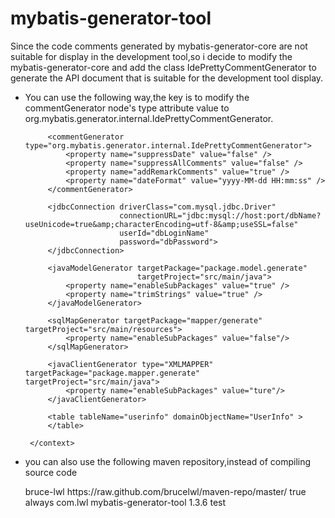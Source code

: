 # mybatis-generator-tool
Since the code comments generated by mybatis-generator-core are not suitable for display in the development tool,so i decide to modify the mybatis-generator-core and add the class IdePrettyCommentGenerator to generate the API document that is suitable for the development tool display.
* You can use the following way,the key is to modify the commentGenerator node's type attribute value to org.mybatis.generator.internal.IdePrettyCommentGenerator.


    <?xml version="1.0" encoding="UTF-8"?>
    <!DOCTYPE generatorConfiguration
            PUBLIC "-//mybatis.org//DTD MyBatis Generator Configuration 1.0//EN"
            "http://mybatis.org/dtd/mybatis-generator-config_1_0.dtd">
    
    <generatorConfiguration>
       <context id="userinfo" targetRuntime="MyBatis3DynamicSql">
           <property name="autoDelimitKeywords" value="true"/>
           <property name="beginningDelimiter" value="`"/>
           <property name="endingDelimiter" value="`"/>
           <property name="javaFileEncoding" value="UTF-8"/>
    
           <commentGenerator type="org.mybatis.generator.internal.IdePrettyCommentGenerator">
               <property name="suppressDate" value="false" />
               <property name="suppressAllComments" value="false" />
               <property name="addRemarkComments" value="true" />
               <property name="dateFormat" value="yyyy-MM-dd HH:mm:ss" />
           </commentGenerator>
    
           <jdbcConnection driverClass="com.mysql.jdbc.Driver"
                           connectionURL="jdbc:mysql://host:port/dbName?useUnicode=true&amp;characterEncoding=utf-8&amp;useSSL=false"
                           userId="dbLoginName"
                           password="dbPassword">
           </jdbcConnection>
    
           <javaModelGenerator targetPackage="package.model.generate"
                               targetProject="src/main/java">
               <property name="enableSubPackages" value="true" />
               <property name="trimStrings" value="true" />
           </javaModelGenerator>
    
           <sqlMapGenerator targetPackage="mapper/generate" targetProject="src/main/resources">
               <property name="enableSubPackages" value="false"/>
           </sqlMapGenerator>
    
           <javaClientGenerator type="XMLMAPPER" targetPackage="package.mapper.generate" targetProject="src/main/java">
               <property name="enableSubPackages" value="ture"/>
           </javaClientGenerator>
    
           <table tableName="userinfo" domainObjectName="UserInfo" >
           </table>
    
       </context>
    </generatorConfiguration>

* you can also use the following maven repository,instead of compiling source code



    <repositories>
		<repository>
			<id>bruce-lwl</id>
			<url>https://raw.github.com/brucelwl/maven-repo/master/</url>
			<snapshots>
				<enabled>true</enabled>
				<updatePolicy>always</updatePolicy>
			</snapshots>
		</repository>
	</repositories>
	</dependencies>
	       <dependency>
    		<groupId>com.lwl</groupId>
    		<artifactId>mybatis-generator-tool</artifactId>
    		<version>1.3.6</version>
    		<scope>test</scope>
    	</dependency>
    </dependencies>